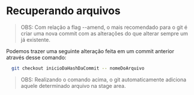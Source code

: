 # Recuperando arquivos

> OBS: Com relação a flag --amend, o mais recomendado para o git é criar uma nova commit com as alterações do que alterar sempre um já existente.

Podemos trazer uma seguinte alteração feita em um commit anterior através desse comando:

```bash
  git checkout inicioDaHashDaCommit -- nomeDoArquivo
```

> OBS: Realizando o comando acima, o git automaticamente adiciona aquele determinado arquivo na stage area.

